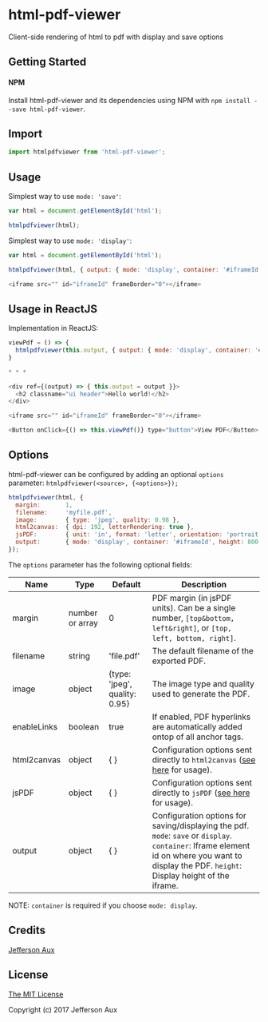 # html-pdf-viewer
Client-side rendering of html to pdf with display and save options

## Getting Started

#### NPM

Install html-pdf-viewer and its dependencies using NPM with `npm install --save html-pdf-viewer`.

## Import

```js
import htmlpdfviewer from 'html-pdf-viewer';
```

## Usage

Simplest way to use `mode: 'save'`:

```js
var html = document.getElementById('html');

htmlpdfviewer(html);
```

Simplest way to use `mode: 'display'`:

```js
var html = document.getElementById('html');

htmlpdfviewer(html, { output: { mode: 'display', container: '#iframeId', height: 800 } });

<iframe src="" id="iframeId" frameBorder="0"></iframe>
```

## Usage in ReactJS

Implementation in ReactJS:

```js
viewPdf = () => {
  htmlpdfviewer(this.output, { output: { mode: 'display', container: '#iframeId', height: 800 } });
}

* * *

<div ref={(output) => { this.output = output }}>
  <h2 classname="ui header">Hello world!</h2>
</div>

<iframe src="" id="iframeId" frameBorder="0"></iframe>

<Button onClick={() => this.viewPdf()} type="button">View PDF</Button>
```

## Options

html-pdf-viewer can be configured by adding an optional `options` parameter: `htmlpdfviewer(<source>, {<options>});`

```js
htmlpdfviewer(html, {
  margin:       1,
  filename:     'myfile.pdf',
  image:        { type: 'jpeg', quality: 0.98 },
  html2canvas:  { dpi: 192, letterRendering: true },
  jsPDF:        { unit: 'in', format: 'letter', orientation: 'portrait' },
  output:       { mode: 'display', container: '#iframeId', height: 800 }
});
```

The `options` parameter has the following optional fields:

|Name        |Type            |Default                       |Description                                                                                                 |
|------------|----------------|------------------------------|------------------------------------------------------------------------------------------------------------|
|margin      |number or array |0                             |PDF margin (in jsPDF units). Can be a single number, `[top&bottom, left&right]`, or `[top, left, bottom, right]`. |
|filename    |string          |'file.pdf'                    |The default filename of the exported PDF.                                                                   |
|image       |object          |{type: 'jpeg', quality: 0.95} |The image type and quality used to generate the PDF.                                                        |
|enableLinks |boolean         |true                          |If enabled, PDF hyperlinks are automatically added ontop of all anchor tags.                                |
|html2canvas |object          |{ }                           |Configuration options sent directly to `html2canvas` ([see here](https://html2canvas.hertzen.com/documentation.html#available-options) for usage).|
|jsPDF       |object          |{ }                           |Configuration options sent directly to `jsPDF` ([see here](http://rawgit.com/MrRio/jsPDF/master/docs/jsPDF.html) for usage).|
|output      |object          |{ }                           |Configuration options for saving/displaying the pdf. `mode`: `save` or `display`. `container`: Iframe element id on where you want to display the PDF. `height`: Display height of the iframe. |

NOTE: `container` is required if you choose `mode: display`.

## Credits

[Jefferson Aux](https://github.com/jeffraux)

## License

[The MIT License](http://opensource.org/licenses/MIT)

Copyright (c) 2017 Jefferson Aux
